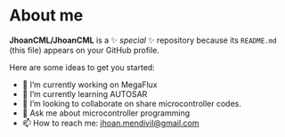 # About me

**JhoanCML/JhoanCML** is a ✨ _special_ ✨ repository because its `README.md` (this file) appears on your GitHub profile.

Here are some ideas to get you started:

- 🔭 I’m currently working on MegaFlux
- 🌱 I’m currently learning AUTOSAR
- 👯 I’m looking to collaborate on share microcontroller codes.
- 💬 Ask me about microcontroller programming
- 📫 How to reach me: jhoan.mendivil@gmail.com
